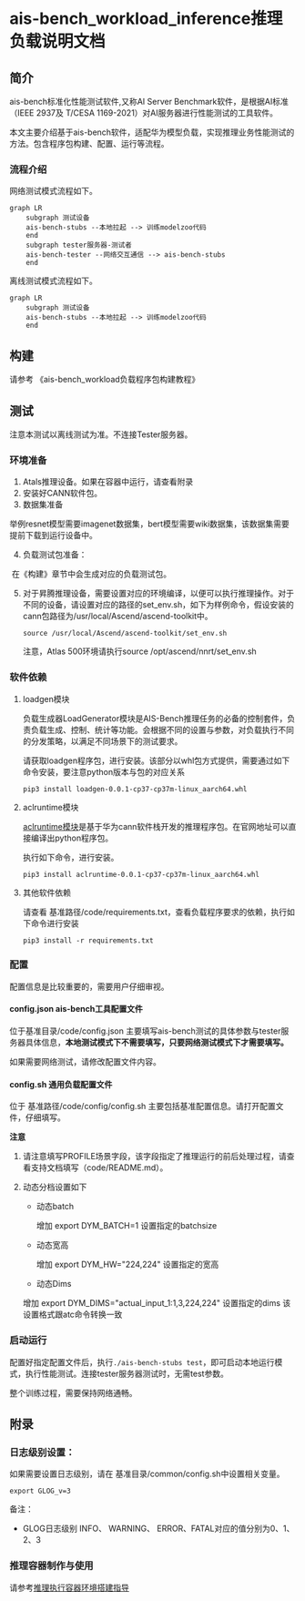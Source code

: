 # ais-bench_workload_inference推理负载说明文档



## 简介

ais-bench标准化性能测试软件,又称AI Server Benchmark软件，是根据AI标准（IEEE 2937及 T/CESA 1169-2021）对AI服务器进行性能测试的工具软件。

本文主要介绍基于ais-bench软件，适配华为模型负载，实现推理业务性能测试的方法。包含程序包构建、配置、运行等流程。

### 流程介绍

网络测试模式流程如下。

```mermaid
graph LR
    subgraph 测试设备
	ais-bench-stubs --本地拉起 --> 训练modelzoo代码
    end
    subgraph tester服务器-测试者
	ais-bench-tester --网络交互通信 --> ais-bench-stubs    
    end   
```

离线测试模式流程如下。

```mermaid
graph LR
    subgraph 测试设备
	ais-bench-stubs --本地拉起 --> 训练modelzoo代码
    end 
```

## 构建

请参考 《ais-bench_workload负载程序包构建教程》

## 测试

注意本测试以离线测试为准。不连接Tester服务器。

### 环境准备

1. Atals推理设备。如果在容器中运行，请查看附录
2. 安装好CANN软件包。
3. 数据集准备

​		举例resnet模型需要imagenet数据集，bert模型需要wiki数据集，该数据集需要提前下载到运行设备中。

4. 负载测试包准备：

​	在《构建》章节中会生成对应的负载测试包。

5. 对于昇腾推理设备，需要设置对应的环境编译，以便可以执行推理操作。对于不同的设备，请设置对应的路径的set_env.sh，如下为样例命令，假设安装的cann包路径为/usr/local/Ascend/ascend-toolkit中。

   ```
   source /usr/local/Ascend/ascend-toolkit/set_env.sh
   ```

   注意，Atlas 500环境请执行source /opt/ascend/nnrt/set_env.sh 

### 软件依赖

1. loadgen模块

   负载生成器LoadGenerator模块是AIS-Bench推理任务的必备的控制套件，负责负载生成、控制、统计等功能。会根据不同的设置与参数，对负载执行不同的分发策略，以满足不同场景下的测试要求。

   请获取loadgen程序包，进行安装。该部分以whl包方式提供，需要通过如下命令安装，要注意python版本与包的对应关系

   ```
   pip3 install loadgen-0.0.1-cp37-cp37m-linux_aarch64.whl
   ```

2. aclruntime模块

   [aclruntime模块](https://gitee.com/ascend/tools/tree/master/ais-bench_workload/tool/ais_infer)是基于华为cann软件栈开发的推理程序包。在官网地址可以直接编译出python程序包。

   执行如下命令，进行安装。

   ```
   pip3 install aclruntime-0.0.1-cp37-cp37m-linux_aarch64.whl
   ```

3. 其他软件依赖

   请查看 基准路径/code/requirements.txt，查看负载程序要求的依赖，执行如下命令进行安装

   ```
   pip3 install -r requirements.txt
   ```

### 配置

配置信息是比较重要的，需要用户仔细审视。

#### config.json  ais-bench工具配置文件 

位于基准目录/code/config.json 主要填写ais-bench测试的具体参数与tester服务器具体信息，**本地测试模式下不需要填写，只要网络测试模式下才需要填写。**

如果需要网络测试，请修改配置文件内容。

#### config.sh 通用负载配置文件

位于 基准路径/code/config/config.sh 主要包括基准配置信息。请打开配置文件，仔细填写。

**注意**

1. 请注意填写PROFILE场景字段，该字段指定了推理运行的前后处理过程，请查看支持文档填写（code/README.md）。

2. 动态分档设置如下

   - 动态batch

     增加 export DYM_BATCH=1 设置指定的batchsize

   - 动态宽高

     增加 export DYM_HW="224,224" 设置指定的宽高

   -  动态Dims

     增加 export DYM_DIMS="actual_input_1:1,3,224,224" 设置指定的dims 该设置格式跟atc命令转换一致

### 启动运行

配置好指定配置文件后，执行`./ais-bench-stubs test`，即可启动本地运行模式，执行性能测试。连接tester服务器测试时，无需test参数。

整个训练过程，需要保持网络通畅。

## 附录

### **日志级别设置：**

如果需要设置日志级别，请在 基准目录/common/config.sh中设置相关变量。

```
export GLOG_v=3
```

备注：

+ GLOG日志级别 INFO、 WARNING、 ERROR、FATAL对应的值分别为0、1、2、3

### 推理容器制作与使用

请参考[推理执行容器环境搭建指导](https://gitee.com/ascend/tools/tree/master/ais-bench_workload/doc/ais-bench_workload推理执行容器环境搭建指导.md)